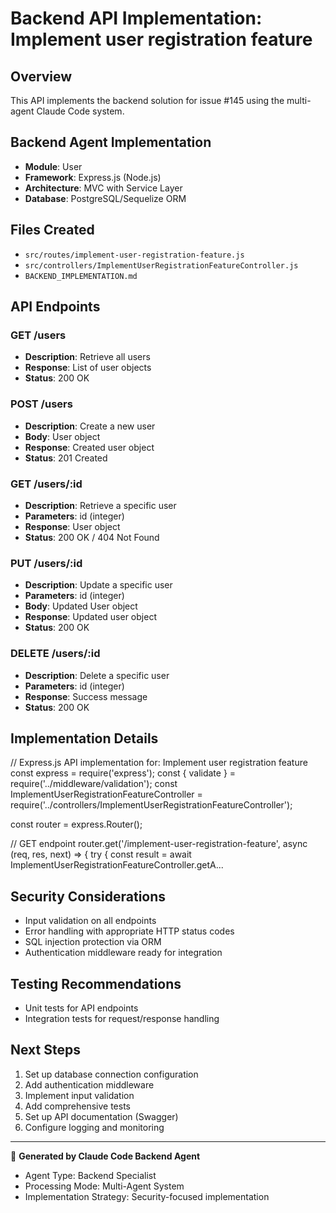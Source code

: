 # Backend API Implementation: Implement user registration feature

## Overview
This API implements the backend solution for issue #145 using the multi-agent Claude Code system.

## Backend Agent Implementation
- **Module**: User
- **Framework**: Express.js (Node.js)
- **Architecture**: MVC with Service Layer
- **Database**: PostgreSQL/Sequelize ORM

## Files Created
- `src/routes/implement-user-registration-feature.js`
- `src/controllers/ImplementUserRegistrationFeatureController.js`
- `BACKEND_IMPLEMENTATION.md`

## API Endpoints

### GET /users
- **Description**: Retrieve all users
- **Response**: List of user objects
- **Status**: 200 OK

### POST /users
- **Description**: Create a new user
- **Body**: User object
- **Response**: Created user object  
- **Status**: 201 Created

### GET /users/:id
- **Description**: Retrieve a specific user
- **Parameters**: id (integer)
- **Response**: User object
- **Status**: 200 OK / 404 Not Found

### PUT /users/:id
- **Description**: Update a specific user
- **Parameters**: id (integer)
- **Body**: Updated User object
- **Response**: Updated user object
- **Status**: 200 OK

### DELETE /users/:id
- **Description**: Delete a specific user
- **Parameters**: id (integer)
- **Response**: Success message
- **Status**: 200 OK

## Implementation Details

// Express.js API implementation for: Implement user registration feature
const express = require('express');
const { validate } = require('../middleware/validation');
const ImplementUserRegistrationFeatureController = require('../controllers/ImplementUserRegistrationFeatureController');

const router = express.Router();

// GET endpoint
router.get('/implement-user-registration-feature', async (req, res, next) => {
  try {
    const result = await ImplementUserRegistrationFeatureController.getA...

## Security Considerations
- Input validation on all endpoints
- Error handling with appropriate HTTP status codes
- SQL injection protection via ORM
- Authentication middleware ready for integration

## Testing Recommendations
- Unit tests for API endpoints
- Integration tests for request/response handling

## Next Steps
1. Set up database connection configuration
2. Add authentication middleware
3. Implement input validation
4. Add comprehensive tests
5. Set up API documentation (Swagger)
6. Configure logging and monitoring

---
🤖 **Generated by Claude Code Backend Agent**
- Agent Type: Backend Specialist  
- Processing Mode: Multi-Agent System
- Implementation Strategy: Security-focused implementation
